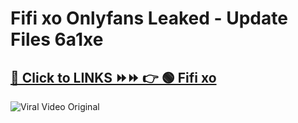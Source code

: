 
 # Fifi xo Onlyfans Leaked - Update Files 6a1xe

## <h2><a href="https://clipsfans.com/Fifi_xo&ref=git">🔗 Click to LINKS ⏩⏩ 👉 🟢 Fifi xo </a></h2>

<a href="https://clipsfans.com/Fifi_xo&ref=git" rel="nofollow" data-target="animated-image.originalLink"><img src="https://i.ibb.co.com/xMMVF88/686577567.gif" alt="Viral Video Original" style="max-width: 100%; display: inline-block;" data-target="animated-image.originalImage"></a>


